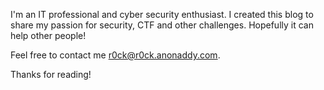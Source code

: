 I'm an IT professional and cyber security enthusiast. I created this blog to share my passion for security, CTF and other challenges.
Hopefully it can help other people!

Feel free to contact me r0ck@r0ck.anonaddy.com.

Thanks for reading!
